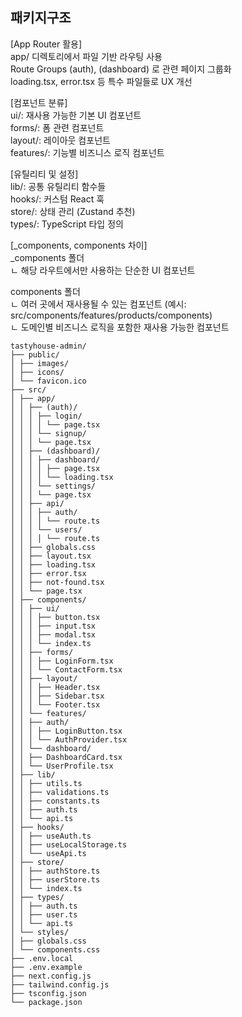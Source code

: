 ## 패키지구조

[App Router 활용]  
app/ 디렉토리에서 파일 기반 라우팅 사용  
Route Groups (auth), (dashboard) 로 관련 페이지 그룹화  
loading.tsx, error.tsx 등 특수 파일들로 UX 개선

[컴포넌트 분류]  
ui/: 재사용 가능한 기본 UI 컴포넌트  
forms/: 폼 관련 컴포넌트  
layout/: 레이아웃 컴포넌트  
features/: 기능별 비즈니스 로직 컴포넌트

[유틸리티 및 설정]  
lib/: 공통 유틸리티 함수들  
hooks/: 커스텀 React 훅  
store/: 상태 관리 (Zustand 추천)  
types/: TypeScript 타입 정의

[_components, components 차이]  
\_components 폴더  
ㄴ 해당 라우트에서만 사용하는 단순한 UI 컴포넌트

components 폴더  
ㄴ 여러 곳에서 재사용될 수 있는 컴포넌트 (예시: src/components/features/products/components)  
ㄴ 도메인별 비즈니스 로직을 포함한 재사용 가능한 컴포넌트

```
tastyhouse-admin/
├── public/
│ ├── images/
│ ├── icons/
│ └── favicon.ico
├── src/
│ ├── app/
│ │ ├── (auth)/
│ │ │ ├── login/
│ │ │ │ └── page.tsx
│ │ │ └── signup/
│ │ │ └── page.tsx
│ │ ├── (dashboard)/
│ │ │ ├── dashboard/
│ │ │ │ ├── page.tsx
│ │ │ │ └── loading.tsx
│ │ │ └── settings/
│ │ │ └── page.tsx
│ │ ├── api/
│ │ │ ├── auth/
│ │ │ │ └── route.ts
│ │ │ └── users/
│ │ │ │ └── route.ts
│ │ ├── globals.css
│ │ ├── layout.tsx
│ │ ├── loading.tsx
│ │ ├── error.tsx
│ │ ├── not-found.tsx
│ │ └── page.tsx
│ ├── components/
│ │ ├── ui/
│ │ │ ├── button.tsx
│ │ │ ├── input.tsx
│ │ │ ├── modal.tsx
│ │ │ └── index.ts
│ │ ├── forms/
│ │ │ ├── LoginForm.tsx
│ │ │ └── ContactForm.tsx
│ │ ├── layout/
│ │ │ ├── Header.tsx
│ │ │ ├── Sidebar.tsx
│ │ │ └── Footer.tsx
│ │ └── features/
│ │ ├── auth/
│ │ │ ├── LoginButton.tsx
│ │ │ └── AuthProvider.tsx
│ │ └── dashboard/
│ │ ├── DashboardCard.tsx
│ │ └── UserProfile.tsx
│ ├── lib/
│ │ ├── utils.ts
│ │ ├── validations.ts
│ │ ├── constants.ts
│ │ ├── auth.ts
│ │ └── api.ts
│ ├── hooks/
│ │ ├── useAuth.ts
│ │ ├── useLocalStorage.ts
│ │ └── useApi.ts
│ ├── store/
│ │ ├── authStore.ts
│ │ ├── userStore.ts
│ │ └── index.ts
│ ├── types/
│ │ ├── auth.ts
│ │ ├── user.ts
│ │ └── api.ts
│ └── styles/
│ ├── globals.css
│ └── components.css
├── .env.local
├── .env.example
├── next.config.js
├── tailwind.config.js
├── tsconfig.json
└── package.json
```
